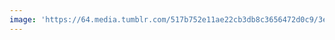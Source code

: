 ```yaml
---
image: 'https://64.media.tumblr.com/517b752e11ae22cb3db8c3656472d0c9/3edb5f4875b9d9b3-46/s1280x1920/8039481a02002158c20e4627602c05bbab5bd34f.jpg'
---
```

